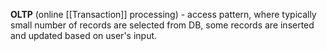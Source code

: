 **OLTP** (online [[Transaction]] processing) - access pattern, where typically small number of records are selected from DB, some records are inserted and updated based on user's input.
